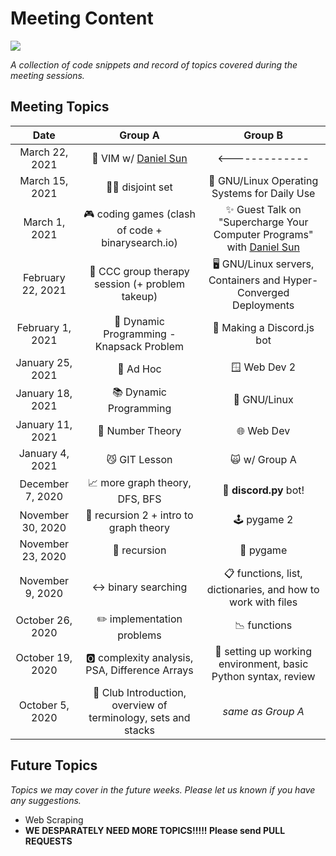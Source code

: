 # Meeting Content

![](https://visitor-badge-reloaded.herokuapp.com/badge?page_id=wcs-meeting-content-visitors&color=232323&style=for-the-badge&logo=Github)

*A collection of code snippets and record of topics covered during the meeting sessions.*

## Meeting Topics

| Date | Group A | Group B |
|:----:|:-------:|:-------:|
|March 22, 2021| 📜 VIM w/ [Daniel Sun](https://github.com/dandancool) | <------------- |
|March 15, 2021| 🔵🔴 disjoint set | 🐃 GNU/Linux Operating Systems for Daily Use |
|March 1, 2021| 🎮 coding games (clash of code + binarysearch.io) | ✨ Guest Talk on "Supercharge Your Computer Programs" with [Daniel Sun](https://github.com/dandancool) |
|February 22, 2021| 🙏 CCC group therapy session (+ problem takeup) | 🖥️ GNU/Linux servers, Containers and Hyper-Converged Deployments |
|February 1, 2021| 🧳 Dynamic Programming - Knapsack Problem | 🤖 Making a Discord.js bot |
|January 25, 2021| 🤡 Ad Hoc | 🪟 Web Dev 2 |
|January 18, 2021| 📚 Dynamic Programming | 🐧 GNU/Linux |
|January 11, 2021| 🔢 Number Theory | 🌐 Web Dev |
|January 4, 2021| 😼 GIT Lesson | 🙀 w/ Group A |
|December 7, 2020| 📈 more graph theory, DFS, BFS | 🤖 **discord.py** bot! |
|November 30, 2020| 🔁 recursion 2 + intro to graph theory | 🕹️ pygame 2 |
|November 23, 2020| 🔁 recursion | 🐍 pygame |
|November 9, 2020| ↔️ binary searching | 📋 functions, list, dictionaries, and how to work with files |
|October 26, 2020| ✏️ implementation problems | 📉 functions |
|October 19, 2020| 🅾️ complexity analysis, PSA, Difference Arrays | 🥺 setting up working environment, basic Python syntax, review |
|October 5, 2020| 👋 Club Introduction, overview of terminology, sets and stacks | *same as Group A* |



## Future Topics

*Topics we may cover in the future weeks. Please let us known if you have any suggestions.*

- Web Scraping
- **WE DESPARATELY NEED MORE TOPICS!!!!! Please send PULL REQUESTS**
